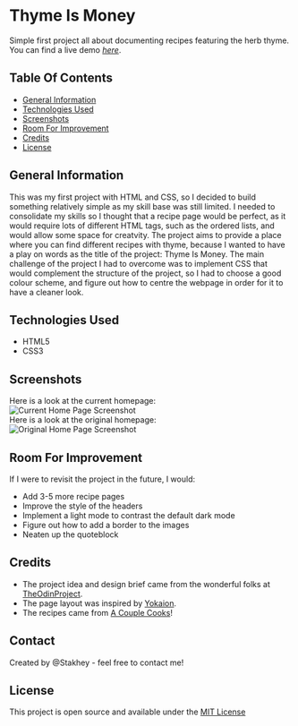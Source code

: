 # Thyme Is Money 
Simple first project all about documenting recipes featuring the herb thyme.
You can find a live demo [_here_](https://stakhey.github.io/ThymeIsMoney/).
## Table Of Contents
- [General Information](#general-information)
- [Technologies Used](#technologies-used)
- [Screenshots](#screenshots)
- [Room For Improvement](#room-for-improvement) 
- [Credits](#acredits)
- [License](#license)
## General Information
This was my first project with HTML and CSS, so I decided to build something relatively simple as my skill base was still limited. I needed to consolidate my skills so I thought that a recipe page would be perfect, as it would require lots of different HTML tags, such as the ordered lists, and would allow some space for creatvity. The project aims to provide a place where you can find different recipes with thyme, because I wanted to have a play on words as the title of the project: Thyme Is Money. The main challenge of the project I had to overcome was to implement CSS that would complement the structure of the project, so I had to choose a good colour scheme, and figure out how to centre the webpage in order for it to have a cleaner look.
## Technologies Used 
- HTML5 
- CSS3
## Screenshots 
Here is a look at the current homepage: <br>
![Current Home Page Screenshot](../images/screenshot.png) <br>
Here is a look at the original homepage: <br>
![Original Home Page Screenshot](../images/originalscreenshot.png)
## Room For Improvement 
If I were to revisit the project in the future, I would: 
- Add 3-5 more recipe pages
- Improve the style of the headers
- Implement a light mode to contrast the default dark mode
- Figure out how to add a border to the images 
- Neaten up the quoteblock
## Credits
- The project idea and design brief came from the wonderful folks at [TheOdinProject](https://www.theodinproject.com/). 
- The page layout was inspired by [Yokaion](https://github.com/yokaion/odin-recipes). 
- The recipes came from [A Couple Cooks](https://www.acouplecooks.com/)!
## Contact
Created by @Stakhey - feel free to contact me!
## License 
This project is open source and available under the [MIT License](https://choosealicense.com/licenses/mit/)